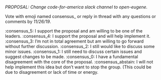 *PROPOSAL: Change code-for-america slack channel to open-eugene.*

Vote with emoji named consensus_ or reply in thread with any questions or comments by *11/26/19*.

:consensus_5: I support the proposal and am willing to be one of the leaders.
:consensus_4: I support the proposal and will help implement it.
:consensus_3: I’m not in total agreement but am willing to go forward without further discussion.
:consensus_2: I still would like to discuss some minor issues.
:consensus_1: I still need to discuss certain issues and suggest changes to be made.
:consensus_0: I have a fundamental disagreement with the core of the proposal.
:consensus_abstain: I will not help implement this idea but don’t want to stop the group. (This could be due to disagreement or lack of time or energy.

